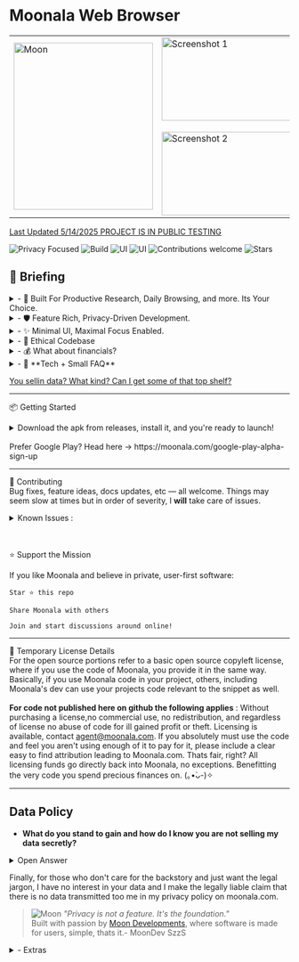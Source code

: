 # Moonala Web Browser

<table>
  <tr>
    <td>
      <img src="https://assets.zyrosite.com/cdn-cgi/image/format=auto,w=200,h=350,fit=contain/m5KMD6loVNFzveb4/portait-beauty-AVL7ZjaMl8IZyB1n.png" width="250" height="300" alt="Moon">
    </td>

  <td>
    <img src="https://assets.zyrosite.com/cdn-cgi/image/format=auto,w=350,h=100,fit=contain/m5KMD6loVNFzveb4/showcase-displayimage-m2W8NGEwNQIQkv9Z.png" width="270" height="150" alt="Screenshot 1"><br> <br>
      <img src="https://assets.zyrosite.com/cdn-cgi/image/format=auto,w=350,h=100,fit=contain/m5KMD6loVNFzveb4/showcase-2-YleWgGQw3as67VLX.png" width="270" height="150" alt="Screenshot 2">
    </td>
  </tr>
</table>



[Last Updated 5/14/2025 PROJECT IS IN PUBLIC TESTING](https://moonala.com/)
       
![Privacy Focused](https://img.shields.io/badge/Privacy-100%25-brightgreen)
![Build](https://img.shields.io/badge/UserRights-Respected-passing)
![UI](https://img.shields.io/badge/UI-future--dynamic-9cf)
![UI](https://img.shields.io/badge/shields.io-Iliek--shields-9cf)
![Contributions welcome](https://img.shields.io/badge/contributions-welcome-blue)
![Stars](https://img.shields.io/github/stars/MoonDevelopmentsLLC/Moonala-Web-Browser?style=social)

## 🚀 Briefing

<details><summary>- 🧠 Built For Productive Research, Daily Browsing, and more. Its Your Choice.   </summary> <br>

 
</br>
          &nbsp;  &nbsp;  &nbsp;Tab grouping, multi-window workflows, AI and LLM convienience implemented, eye protection, **guards for WebGl and Canvas use**, the list
      goes on — reimagining what browsers should do. While also bringing pc features to mobile as a side quest.</summary> xD did I sound cool there? </details>

 <details><summary>- 🛡️ Feature Rich, Privacy-Driven Development.   </summary> <br>


  <br>
         &nbsp;  &nbsp;  &nbsp; Zero telemetry. No profiling. All local. Every request scrutinized, every connection transparent. </details>

<details><summary>- ✨ Minimal UI, Maximal Focus Enabled.    </summary> <br>

  <br>
          &nbsp;  &nbsp;  &nbsp;Focus-oriented UI with immersive mode, different layouts and plenty of tools. Great anywhere, excellent on the go. Does ____ webpage have an annoyance on-screen? No worries, Moonala can remove that for you.
    With a **native** element remover, you can get those time consuming annoyances off the screen with just a tap, and in the future, it will also store references to past removed annoyances and keep them removed globally on **any** page.</details>

<details><summary>- 🧭 Ethical Codebase    </summary> <br>
  <br>
           &nbsp;  &nbsp;  &nbsp; Source-available, Code with a conscience. No nonsense. Privacy is the muse. No Data Abuse. </details>

<details><summary>- 💰 What about financials? </summary> <br>

  <br>
             &nbsp;  &nbsp;  &nbsp; There is no financials right now, currently taking a loss on developing the project but I will be looking for funding soon. Ideally in the future- in an ethical manner, funding will come from sponsors, donations, grants, merch, enterprise licensing and partnerships with funding foundations. No matter the financial situation, fundamentals can't be changed or swayed and personal data is never shared or transmitted. There is a lot more to Moon Developments, and there will never be a need to abuse Moonala because the portfolio is diverse, MoonDev don't keep no eggs in one basket (>‿^). If a future financial supporter were to advertise through a partnership with Moonala; in any form, they will be expected to meet the standards of natural privacy.
 (None of that 'loose static' advertising. Partnerships with real teams, backing real products, with genuine intrigue and use cases).</details>


<details><summary>- 🧩 **Tech + Small FAQ**
  </summary>
              Java, Kotlin, and the typical basics. Keeping it simple and approachable.<br>
            
  **If you don't login to personally identifying sites and you use a clean IP not linked to you,
           Moonala is very private and probably stable too. A lot of the current issues are linked to sites
           that don't like Moonala's paranoid by default anti-tracking, usually sites requiring a login
           that is tied to an identity.**

   Moonala is not trying to be like the rest of the webview browsers. Its not the next 
           fox clone or mainstream browser re-skin. It is Moonala. 


  Q: Other browsers using webview are missing critical features like OAuth2
           and do things like sending the app package in the header. Does Moonala intend to include full functionality?

  A: Moonala aims for full functionality, including OAuth2, despite websites and
           google not supporting certain functions through webview.
           98.9% of the time everything will work. When needed, the unchained
           tabs(compatibility mode) are designed to work 100% of the time. <br>Useful 
           for sites that get overzealous with their tracking requirements. -See Bold Text-<br><br> 
           The defaults are set to a relaxed private that is still very private if
           used right. The package is shown if your version of webview is outdated but you can follow the security guide in settings or **use lunar force field** to remove that.
           When all nazar switches are toggled on (pressing strict privacy button)
           identifying data is removed to an extent not seen in most browsers without 
           heavy tinkering or addons installed.The browsers using webview that I have 
           tested specify they are built to be private and despite this, in my tests a lot of 
           them announce you are using "your exact device, via that app." With no instructions 
           on hardening via dev tools or alternative solutions offered. When they do
           support privacy, they lack elsewhere, be it web features, full usability,
           or modernity in the browser itself. WebView is very much so WebKit, one case 
           for its use is because the gecko engine produces some errors not seen in webkit.
           This sentiment is reflected online and often times hosting services will have 
           additional docs just for errors that crop up using the gecko engine, such
           as pr end of file errors that are handled gracefully in WebKit. Since Moonala
           is meant to be usable as a default browser, it is logical to use a high compatibility
           web engine. Bundling a custom webkit is currently -WIP- The current testing releases 
           using webview will be maintained until webview isn't able to be made private, so have 
           no worries about getting use to a certain flavor and it depracating. As a bonus, the 
           webview edition **should** be compatible with privacy centric webviews like bromite, 
           allowing for a dual layer of protection.
           
   Q: What do you have implemented for those of us who want to do more with the browser without having to work with the source?<br>
          A: There is a *Custom Extensions & Plugins engine in development*
           meant to rival others available while being easier to use and universally compatible.

   Q: Dependency on webview is dangerous, what if it becomes malicious or google pulls the plug?<br>
          A: The Codebase is designed to be modular, a replacement engine is possible in the future. 

   Q: What are your relations to pale moon, or moon + ala ?<br>
          A: Absolutely none. The theme around the moon from Project Moonala to the name MoonDevelopments, to MoonDev SzzS all stem from my enjoyment of looking at the moon while it rains and drifting into the peaceful night. An enjoyment I don't have often anymore, I enjoy thoroughly when I do, , lately with DKC2's Forest Interlude playing. Pale Moon is a cool project, I can respect what they are doing for sure. I have even tried it in the past when exploring options. Nala for me has meant, Never Angry, Always Loving. Lunala is a cool pokemon too.
          
  </details>

[You sellin data? What kind? Can I get some of that top shelf?](#data-policy)

---

📦 Getting Started

<details><summary> Download the apk from releases, install it, and you're ready to launch!<br>
                   <br> Prefer Google Play? Head here -> https://moonala.com/google-play-alpha-sign-up

  </summary>

  Accept the terms if you are okay with them. A popup will display on the very first run with optional setups, and it can be recalled by tapping Lunar Features in the menu.
    Due to way the code is currently set up, If you are mot on android 9+ the testing releases will be VERY unstable. 9 runs, but requires storage permissions for certain features. 10+ Has been stable enough for me to daily use.
      I currently do testing on an android 14 device, the only device available too me for now. Once I am able to test more android versions, I will address stability issues on them. For now, I can say android 14+ SHOULD
        be completely crash free, but I have not tested every website there is or anything, so there is still a chance. </details>

---
🙌 Contributing<br>
Bug fixes, feature ideas, docs updates, etc — all welcome.
Things may seem slow at times but in order of severity, I **will** take care of issues. <br>

  <details><summary> Known Issues : </summary> <br> Older Single Use Download Links fail, right now I only know of 1fichier 
           having this issue. Due to lack of indentifying information cloudflare verification loops with force field on.
           This does not include all known issues because some are already being worked on. </details> <br><br>



⭐️ Support the Mission

If you like Moonala and believe in private, user-first software:

    Star ⭐ this repo

    Share Moonala with others

    Join and start discussions around online!

---

📝 Temporary License Details <br>
For the open source portions refer to a basic open source copyleft license, where if you use the code of Moonala, you provide it in the same way. Basically, if you use Moonala code in your project, others, including Moonala's dev can use your projects code relevant to the snippet as well. <br><br> **For code not published here on github the following applies** : 
Without purchasing a license,no commercial use, no redistribution, and regardless of license no abuse of code for ill gained profit or theft. Licensing is available, contact agent@moonala.com. If you absolutely must use the code and feel you aren't using enough of it to pay for it, please include a clear easy to find attribution leading to Moonala.com. Thats fair, right? All licensing funds go directly back into Moonala, no exceptions. Benefitting the very code you spend precious finances on. (｡•̀ᴗ-)✧

---

## Data Policy

- **What do you stand to gain and how do I know you are not selling my data secretly?**
<details><summary>Open Answer</summary> 
  Valid question. No, I am not selling your data. Σ(ﾟ口ﾟ;)// Unbelievable in this day and age, I know. Yea, I absolutely want to make money doing this. I hope to provide the best privacy suite available, while putting a smile on my family's face every single day and taking care of them. I wholeheartedly believe this can be done with integrity and standing by the core values of the project. What I stand to gain is starting something that may become more, something that is giving value to the community, something worth earning back a value that can bring my family into stability. I don't think my motives stray too far from the average dream. In retrospect, I have always missed the days of buying tech and owning it fully. I remember discovering limewire on my sister's pc and it blew my mind, homebrew is amazing, I loved modding my psp growing up, I loved jailbreaking an iPhone for the first time, taking apart my pc expecting it to somehow get faster from a sketchy cleaning that ended up "bricking" it. Bringing it back to life years later, was a eureka moment of happiness. Learning the intricacies of tech has always excited me. Although I didn't have much money growing up to get the latest and experience it all, tech was still my best friend. Free software helped me get every last drop of enjoyment out of what I did have. Especially as a kid and even now. I love all of the free software I use that adds to my quality of life, software I would otherwise be unable to use if it costed $$$. All of the prebuilt custom firmwares, private servers for games, the whole OSS scene, down to the amazing virtual machines I used to farm my mmos in, and now as an adult, they are an invaluable tool for work. I just want to provide something good. I want to earn, not extract. I believe in owning something you pay for, this meaning you can do whatever you want with it. <br>

  You can test for yourself by wiresharking Moonala, pi-holing, dns logging, etc. I haven't done a packet capture yet but its in the plans when I get more devices. There is a guide available here : https://stackoverflow.com/questions/9555403/capturing-mobile-phone-traffic-on-wireshark. I will move away from webkit/webview on the android version if it ever comes a day that telemetry cannot be disabled in it. People say hate is a strong word right? Well, I think, I can say I hate undisclosed telemetry and tracking, I much dislike it if left on by default, given the undisclosed option to turn it off. If its on by default what was the point?! If its off by default and just a supportive option, I can be sane and understand the purpose. I know it can be impossible to understand the problem at times without some sort of log. The source is currently only being opened for certain parts of the browser, once funding and a foundation to keep development going for many years to come is established, the move to 100% open source will begin. </details>

Finally, for those who don't care for the backstory and just want the legal jargon, I have no interest in your data and I make the legally liable claim that there is no data transmitted too me in my privacy policy on moonala.com.



>![Moon](https://assets.zyrosite.com/cdn-cgi/image/format=auto,w=60,fit=crop,q=95/m5KMD6loVNFzveb4/moongridstoreicon-AE0PyDGOPkUlPOMa.png)
> _"Privacy is not a feature. It's the foundation."_  
 Built with passion by [Moon Developments](https://moonala.com), where software is made for users, simple, thats it.- MoonDev SzzS


















<details><summary>- Extras </summary> <br>

## 🌍 Philosophy

> _“The browser should serve the user — not exploit them.”_

Moonala is a web browser built with **privacy-first development**, **research-optimized use**, and an intuitive ui designed for the future.  
Ethically written code. Zero compromise on your autonomy. No noise, no tracking — just focus. Your attention, your choices.  Moonala respects that.

---

## 📸 Screenshots

A glimpse, all links lead to the showcase for now.

| Home | Research View | Tab Grouping | Night Mode | Settings |
|------|----------------|--------------|-------------|----------|
| ![Home](https://moonala.com/showcase) | ![Research](https://moonala.com/showcase) | ![Tabs](https://moonala.com/showcase) | ![Night](https://moonala.com/showcase) | ![Settings](https://moonala.com/showcase) |

---

i wanted to crack jokes left and right but I need to keep it professional here xD
</details>
